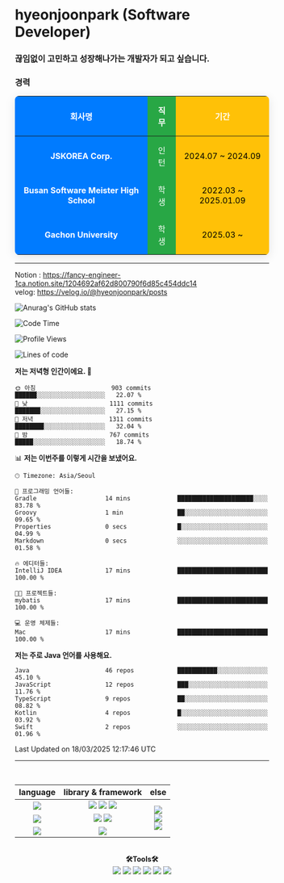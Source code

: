 # hyeonjoonpark (Software Developer)
### 끊임없이 고민하고 성장해나가는 개발자가 되고 싶습니다.

### 경력

<table style="width:100%; text-align: center; border-collapse: collapse; box-shadow: 0 4px 20px rgba(0, 0, 0, 0.1); border-radius: 8px; overflow: hidden;">
  <thead>
    <tr>
      <th style="background-color: #007bff; color: white; padding: 15px;">회사명</th>
      <th style="background-color: #28a745; color: white; padding: 15px;">직무</th>
      <th style="background-color: #ffc107; color: white; padding: 15px;">기간</th>
    </tr>
  </thead>
  <tbody>
    <tr>
      <td style="background-color: #007bff; color: white; padding: 15px;"><strong>JSKOREA Corp.</strong></td>
      <td style="background-color: #28a745; color: white; padding: 15px;">인턴</td>
      <td style="background-color: #ffc107; color: black; padding: 15px;">2024.07 ~ 2024.09</td>
    </tr>
    <tr>
      <td style="background-color: #007bff; color: white; padding: 15px;"><strong>Busan Software Meister High School</strong></td>
      <td style="background-color: #28a745; color: white; padding: 15px;">학생</td>
      <td style="background-color: #ffc107; color: black; padding: 15px;">2022.03 ~ 2025.01.09</td>
    </tr>
    <tr>
      <td style="background-color: #007bff; color: white; padding: 15px;"><strong>Gachon University</strong></td>
      <td style="background-color: #28a745; color: white; padding: 15px;">학생</td>
      <td style="background-color: #ffc107; color: black; padding: 15px;">2025.03 ~ </td>
    </tr>
  </tbody>
</table>

---


Notion : https://fancy-engineer-1ca.notion.site/1204692af62d800790f6d85c454ddc14
<br>
velog: https://velog.io/@hyeonjoonpark/posts

![Anurag's GitHub stats](https://github-readme-stats.vercel.app/api?username=hyeonjoonpark&show_icons=true&theme=dracula)

<!--START_SECTION:waka-->
![Code Time](http://img.shields.io/badge/Code%20Time-523%20hrs%2035%20mins-blue)

![Profile Views](http://img.shields.io/badge/Profile%20Views-10-blue)

![Lines of code](https://img.shields.io/badge/%EC%A0%80%EB%8A%94%20%EC%97%AC%ED%83%9C%EA%B9%8C%EC%A7%80%20-2.2%20million%20%EC%A4%84%EC%9D%98%20%EC%BD%94%EB%93%9C%EB%A5%BC%20%EC%9E%91%EC%84%B1%ED%96%88%EC%96%B4%EC%9A%94.-blue)

**저는 저녁형 인간이에요. 🦉** 

```text
🌞 아침                     903 commits         ██████░░░░░░░░░░░░░░░░░░░   22.07 % 
🌆 낮　                     1111 commits        ███████░░░░░░░░░░░░░░░░░░   27.15 % 
🌃 저녁                     1311 commits        ████████░░░░░░░░░░░░░░░░░   32.04 % 
🌙 밤　                     767 commits         █████░░░░░░░░░░░░░░░░░░░░   18.74 % 
```


📊 **저는 이번주를 이렇게 시간을 보냈어요.** 

```text
🕑︎ Timezone: Asia/Seoul

💬 프로그래밍 언어들: 
Gradle                   14 mins             █████████████████████░░░░   83.78 % 
Groovy                   1 min               ██░░░░░░░░░░░░░░░░░░░░░░░   09.65 % 
Properties               0 secs              █░░░░░░░░░░░░░░░░░░░░░░░░   04.99 % 
Markdown                 0 secs              ░░░░░░░░░░░░░░░░░░░░░░░░░   01.58 % 

🔥 에디터들: 
IntelliJ IDEA            17 mins             █████████████████████████   100.00 % 

🐱‍💻 프로젝트들: 
mybatis                  17 mins             █████████████████████████   100.00 % 

💻 운영 체제들: 
Mac                      17 mins             █████████████████████████   100.00 % 
```

**저는 주로 Java 언어를 사용해요.** 

```text
Java                     46 repos            ███████████░░░░░░░░░░░░░░   45.10 % 
JavaScript               12 repos            ███░░░░░░░░░░░░░░░░░░░░░░   11.76 % 
TypeScript               9 repos             ██░░░░░░░░░░░░░░░░░░░░░░░   08.82 % 
Kotlin                   4 repos             █░░░░░░░░░░░░░░░░░░░░░░░░   03.92 % 
Swift                    2 repos             ░░░░░░░░░░░░░░░░░░░░░░░░░   01.96 % 
```




 Last Updated on 18/03/2025 12:17:46 UTC
<!--END_SECTION:waka-->
---
<br>

<div align="left">
<div align="center"> 
<table style="text-align: center;">
  <thead>
    <tr>
      <th>language</th>
      <th>library & framework</th>
      <th>else</th>
    </tr>
  </thead>
  <tbody>
    <tr>
      <td><img src="https://img.shields.io/badge/Javascript-e4e94f?style=for-the-badge&logo=javascript&logoColor=white"/></td>
      <td>
        <img src="https://img.shields.io/badge/Node.js-02a100?style=for-the-badge&logo=node.js&logoColor=white"/>
        <img src="https://img.shields.io/badge/express-000000?style=for-the-badge&logo=express&logoColor=white"/>
        <img src="https://img.shields.io/badge/React-61DAFB?style=for-the-badge&logo=React&logoColor=black"/>
      </td>
      <td rowspan="4">
        <img src="https://img.shields.io/badge/MySQL-ac4534?style=for-the-badge&logo=mysql&logoColor=black"/><br>
        <img src="https://img.shields.io/badge/ORACLE-F80000?style=for-the-badge&logo=oracle&logoColor=white"/><br>
        <img src="https://img.shields.io/badge/Docker-2496ED?style=for-the-badge&logo=Docker&logoColor=white"/><br>
      </td>
    </tr>
    <tr>
      <td><img src="https://img.shields.io/badge/Java-007396?style=for-the-badge&logo=java&logoColor=white"/></td>
      <td>
        <img src="https://img.shields.io/badge/spring-6DB33F?style=for-the-badge&logo=spring&logoColor=white"/>
        <img src="https://img.shields.io/badge/JPA-90ee90?style=for-the-badge&logo=JPA&logoColor=black"/>
      </td>
    </tr>
    <tr>
      <td><img src="https://img.shields.io/badge/Dart-343939?style=for-the-badge&logo=dart&logoColor=black"/></td>
      <td><img src="https://img.shields.io/badge/Flutter-02569B?style=for-the-badge&logo=flutter&logoColor=white"/></td>
    </tr>
  </tbody>
</table>

<br>

  <div align="center">
<b>🛠Tools🛠</b>
  </div>
  <div align="center">
<img src="https://img.shields.io/badge/Visual Studio code-24acf2?style=for-the-badge&logo=visualstudiocode&logoColor=white"/>
<img src="https://img.shields.io/badge/IntelliJ-darkblue?style=for-the-badge&logo=intelliJ&logoColor=white"/>
<img src="https://img.shields.io/badge/Android Studio-24acf2?style=for-the-badge&logo=androidstudio&logoColor=white"/>
<img src="https://img.shields.io/badge/Xcode-147EFB?style=for-the-badge&logo=Xcode&logoColor=white"/>
<img src="https://img.shields.io/badge/Git-orange?style=for-the-badge&logo=Git&logoColor=white"/>
<img src="https://img.shields.io/badge/Github-black?style=for-the-badge&logo=Github&logoColor=white"/>
  </div>
  <br>

</div>


